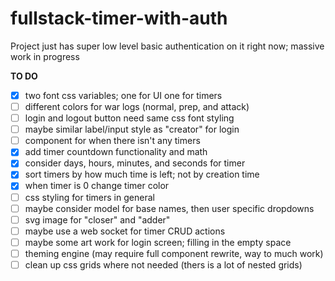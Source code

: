 # fullstack-timer-with-auth

Project just has super low level basic authentication on it right now; massive work in progress

**TO DO**

- [x] two font css variables; one for UI one for timers
- [ ] different colors for war logs (normal, prep, and attack)
- [ ] login and logout button need same css font styling
- [ ] maybe similar label/input style as "creator" for login
- [ ] component for when there isn't any timers
- [x] add timer countdown functionality and math
- [x] consider days, hours, minutes, and seconds for timer
- [x] sort timers by how much time is left; not by creation time
- [x] when timer is 0 change timer color
- [ ] css styling for timers in general
- [ ] maybe consider model for base names, then user specific dropdowns
- [ ] svg image for "closer" and "adder"
- [ ] maybe use a web socket for timer CRUD actions
- [ ] maybe some art work for login screen; filling in the empty space
- [ ] theming engine (may require full component rewrite, way to much work)
- [ ] clean up css grids where not needed (thers is a lot of nested grids)
